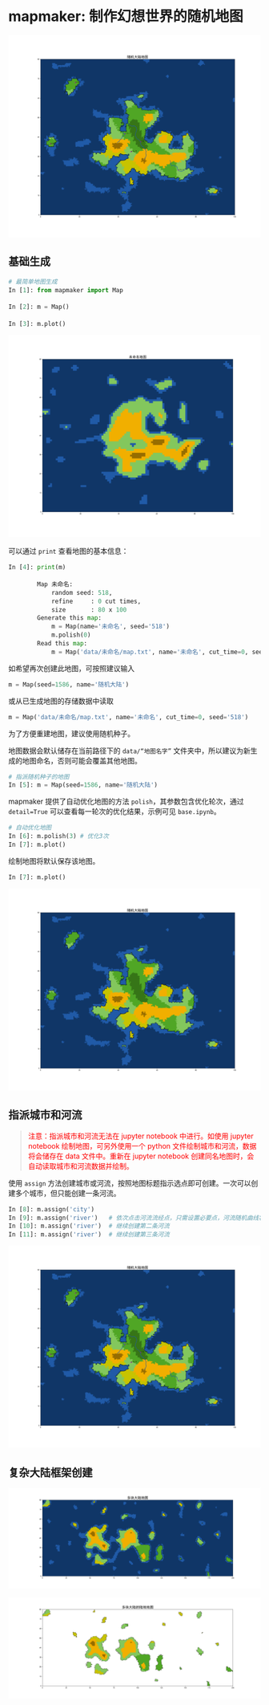 # mapmaker: 制作幻想世界的随机地图

![随机大陆地图](随机大陆地图.png)

## 基础生成
```python
# 最简单地图生成
In [1]: from mapmaker import Map

In [2]: m = Map()

In [3]: m.plot()
```
![未命名地图](未命名地图.png)

可以通过 `print` 查看地图的基本信息：
```python
In [4]: print(m)

        Map 未命名: 
            random seed: 518, 
            refine     : 0 cut times, 
            size       : 80 x 100
        Generate this map: 
            m = Map(name='未命名', seed='518')
            m.polish(0)
        Read this map: 
            m = Map('data/未命名/map.txt', name='未命名', cut_time=0, seed='518')

```
如希望再次创建此地图，可按照建议输入
```python
m = Map(seed=1586, name='随机大陆')
```
或从已生成地图的存储数据中读取
```python
m = Map('data/未命名/map.txt', name='未命名', cut_time=0, seed='518')
```

为了方便重建地图，建议使用随机种子。

地图数据会默认储存在当前路径下的 `data/“地图名字”` 文件夹中，所以建议为新生成的地图命名，否则可能会覆盖其他地图。

```python
# 指派随机种子的地图
In [5]: m = Map(seed=1586, name='随机大陆')
```

mapmaker 提供了自动优化地图的方法 `polish`，其参数包含优化轮次，通过 `detail=True` 可以查看每一轮次的优化结果，示例可见 `base.ipynb`。

```python
# 自动优化地图
In [6]: m.polish(3) # 优化3次
In [7]: m.plot()
```

绘制地图将默认保存该地图。
```python
In [7]: m.plot()
```
![无城市河流](无城市河流.png)

## 指派城市和河流

> <font color = Red>注意：指派城市和河流无法在 jupyter notebook 中进行。如使用 jupyter notebook 绘制地图，可另外使用一个 python 文件绘制城市和河流，数据将会储存在 data 文件中。重新在 jupyter notebook 创建同名地图时，会自动读取城市和河流数据并绘制。</font>

使用 `assign` 方法创建城市或河流，按照地图标题指示选点即可创建。一次可以创建多个城市，但只能创建一条河流。

```python
In [8]: m.assign('city')
In [9]: m.assign('river')   # 依次点击河流流经点，只需设置必要点，河流随机曲线将会自动随机创建
In [10]: m.assign('river')  # 继续创建第二条河流
In [11]: m.assign('river')  # 继续创建第三条河流
```

![随机大陆地图](随机大陆地图.png)

## 复杂大陆框架创建

![多块大陆地图](多块大陆地图.png)

![陆地地图](多块大陆的陆地地图.png)